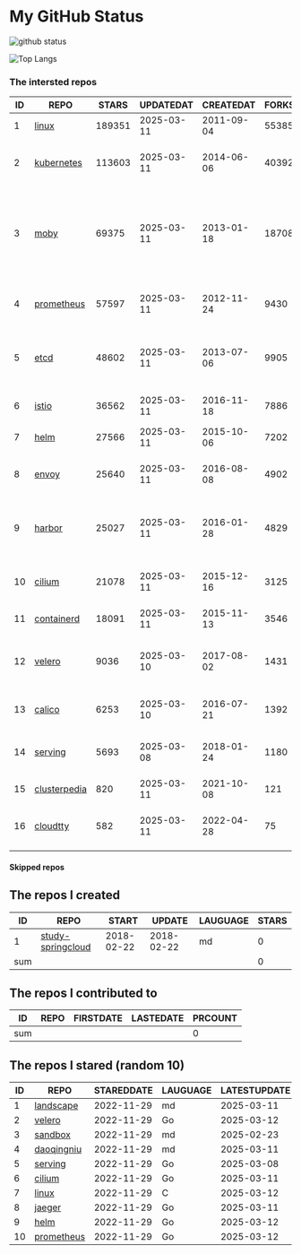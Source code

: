 # My GitHub Status

<img src="https://github-readme-stats-1.yihong0618.vercel.app/api?username=daoqingniu&show_icons=true&&&hide_title=true&count_private=true" alt="github status" />

![Top Langs](https://github-readme-stats-1.yihong0618.vercel.app/api/top-langs/?username=daoqingniu&layout=compact)

<!--START_SECTION:github_repos-->
### The intersted repos
| ID |                              REPO                               | STARS  | UPDATEDAT  | CREATEDAT  | FORKSCOUNT |                                                DESCRIPTIONS                                                |
|----|-----------------------------------------------------------------|--------|------------|------------|------------|------------------------------------------------------------------------------------------------------------|
|  1 | [linux](https://github.com/torvalds/linux)                      | 189351 | 2025-03-11 | 2011-09-04 |      55385 | Linux kernel source tree                                                                                   |
|  2 | [kubernetes](https://github.com/kubernetes/kubernetes)          | 113603 | 2025-03-11 | 2014-06-06 |      40392 | Production-Grade Container Scheduling and Management                                                       |
|  3 | [moby](https://github.com/moby/moby)                            |  69375 | 2025-03-11 | 2013-01-18 |      18708 | The Moby Project - a collaborative project for the container ecosystem to assemble container-based systems |
|  4 | [prometheus](https://github.com/prometheus/prometheus)          |  57597 | 2025-03-11 | 2012-11-24 |       9430 | The Prometheus monitoring system and time series database.                                                 |
|  5 | [etcd](https://github.com/etcd-io/etcd)                         |  48602 | 2025-03-11 | 2013-07-06 |       9905 | Distributed reliable key-value store for the most critical data of a distributed system                    |
|  6 | [istio](https://github.com/istio/istio)                         |  36562 | 2025-03-11 | 2016-11-18 |       7886 | Connect, secure, control, and observe services.                                                            |
|  7 | [helm](https://github.com/helm/helm)                            |  27566 | 2025-03-11 | 2015-10-06 |       7202 | The Kubernetes Package Manager                                                                             |
|  8 | [envoy](https://github.com/envoyproxy/envoy)                    |  25640 | 2025-03-11 | 2016-08-08 |       4902 | Cloud-native high-performance edge/middle/service proxy                                                    |
|  9 | [harbor](https://github.com/goharbor/harbor)                    |  25027 | 2025-03-11 | 2016-01-28 |       4829 | An open source trusted cloud native registry project that stores, signs, and scans content.                |
| 10 | [cilium](https://github.com/cilium/cilium)                      |  21078 | 2025-03-11 | 2015-12-16 |       3125 | eBPF-based Networking, Security, and Observability                                                         |
| 11 | [containerd](https://github.com/containerd/containerd)          |  18091 | 2025-03-11 | 2015-11-13 |       3546 | An open and reliable container runtime                                                                     |
| 12 | [velero](https://github.com/vmware-tanzu/velero)                |   9036 | 2025-03-10 | 2017-08-02 |       1431 | Backup and migrate Kubernetes applications and their persistent volumes                                    |
| 13 | [calico](https://github.com/projectcalico/calico)               |   6253 | 2025-03-10 | 2016-07-21 |       1392 | Cloud native networking and network security                                                               |
| 14 | [serving](https://github.com/knative/serving)                   |   5693 | 2025-03-08 | 2018-01-24 |       1180 | Kubernetes-based, scale-to-zero, request-driven compute                                                    |
| 15 | [clusterpedia](https://github.com/clusterpedia-io/clusterpedia) |    820 | 2025-03-11 | 2021-10-08 |        121 | The Encyclopedia of Kubernetes clusters                                                                    |
| 16 | [cloudtty](https://github.com/cloudtty/cloudtty)                |    582 | 2025-03-11 | 2022-04-28 |         75 | A Friendly Kubernetes CloudShell (Web Terminal) !                                                          |



#### Skipped repos
<!--END_SECTION:github_repos-->

<!--START_SECTION:my_github-->
## The repos I created
| ID  |                                 REPO                                 |   START    |   UPDATE   | LAUGUAGE | STARS |
|-----|----------------------------------------------------------------------|------------|------------|----------|-------|
|   1 | [study-springcloud](https://github.com/daoqingniu/study-springcloud) | 2018-02-22 | 2018-02-22 | md       |     0 |
| sum |                                                                      |            |            |          |     0 |

## The repos I contributed to
| ID  | REPO | FIRSTDATE | LASTEDATE | PRCOUNT |
|-----|------|-----------|-----------|---------|
| sum |      |           |           |       0 |

## The repos I stared (random 10)
| ID |                          REPO                          | STAREDDATE | LAUGUAGE | LATESTUPDATE |
|----|--------------------------------------------------------|------------|----------|--------------|
|  1 | [landscape](https://github.com/cncf/landscape)         | 2022-11-29 | md       | 2025-03-11   |
|  2 | [velero](https://github.com/vmware-tanzu/velero)       | 2022-11-29 | Go       | 2025-03-12   |
|  3 | [sandbox](https://github.com/cncf/sandbox)             | 2022-11-29 | md       | 2025-02-23   |
|  4 | [daoqingniu](https://github.com/daoqingniu/daoqingniu) | 2022-11-29 | md       | 2025-03-11   |
|  5 | [serving](https://github.com/knative/serving)          | 2022-11-29 | Go       | 2025-03-08   |
|  6 | [cilium](https://github.com/cilium/cilium)             | 2022-11-29 | Go       | 2025-03-11   |
|  7 | [linux](https://github.com/torvalds/linux)             | 2022-11-29 | C        | 2025-03-12   |
|  8 | [jaeger](https://github.com/jaegertracing/jaeger)      | 2022-11-29 | Go       | 2025-03-11   |
|  9 | [helm](https://github.com/helm/helm)                   | 2022-11-29 | Go       | 2025-03-12   |
| 10 | [prometheus](https://github.com/prometheus/prometheus) | 2022-11-29 | Go       | 2025-03-12   |

<!--END_SECTION:my_github-->
